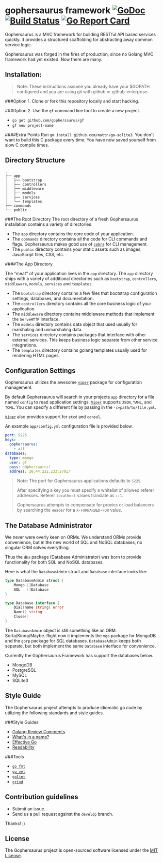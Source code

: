 gophersaurus framework [![GoDoc](http://godoc.org/github.com/gophersaurus/gf.v1?status.png)](http://godoc.org/github.com/gophersaurus/gf.v1) [![Build Status](https://travis-ci.org/gophersaurus/gf.v1.svg?branch=master)](https://travis-ci.org/gophersaurus/gf.v1) [![Go Report Card](http://goreportcard.com/badge/gophersaurus/framework)](http://goreportcard.com/report/gophersaurus/framework)
=========================

Gophersaurus is a MVC framework for building RESTful API based services quickly. It provides a structured scaffolding for abstracting away common service logic.

 Gophersaurus was forged in the fires of production, since no Golang MVC framework
 had yet existed. Now there are many.

Installation:
-------------
> Note: These instructions assume you already have your $GOPATH configured and
> you are using git with github or github-enterprise.

###Option 1.
Clone or fork this repository locally and start hacking.

###Option 2.
Use the `gf` command line tool to create a new project.

  - `go get github.com/gophersaurus/gf`
  - `gf new project-name`

####Extra Points
Run `go install github.com/mattn/go-sqlite3`. You don't want to build this C
package every time. You have now saved yourself from slow C compile times.

Directory Structure
-------------------
```
.
├── app
│   ├── bootstrap
│   ├── controllers
│   ├── middleware
│   ├── models
│   ├── services
│   └── templates
├── commands
└── public
```

###The Root Directory
The root directory of a fresh Gophersaurus installation contains a variety of
directories.

* The `app` directory contains the core code of your application.
* The `commands` directory contains all the code for CLI commands and flags.
  Gophersaurus makes good use of [`cobra`](https://github.com/spf13/cobra) for
  CLI management.
* The `public` directory contains your static assets such as images, JavaScript
  files, CSS, etc.

####The App Directory

The "meat" of your application lives in the `app` directory. The `app` directory
ships with a variety of additional directories such as `bootstrap`,
`controllers`, `middleware`, `models`, `services` and `templates`.

* The `bootstrap` directory contains a few files that bootstrap configuration
  settings, databases, and documentation.  
* The `controllers` directory contains all the core business logic of your
  application.  
* The `middleware` directory contains middleware methods that implement the
  `ServeHTTP` interface.  
* The `models` directory contains data object that used usually for marshaling
  and unmarshaling data.
* The `services` directory contains packages that interface with other external
  services. This keeps business logic separate from other service integrations.
* The `templates` directory contains golang templates usually used for rendering
  HTML pages.

Configuration Settings
----------------------
Gophersaurus utilizes the awesome [`viper`](https://github.com/spf13/viper)
package for configuration management.

By default Gophersaurus will search in your projects `app` directory for a file
named `config` to read application settings. [`Viper`](https://github.com/spf13/viper)
supports `JSON`, `YAML`, and `TOML`. You can specify a different file by passing
in the `-c=path/to/file.yml`.

[`Viper`](https://github.com/spf13/viper) also provides support for `etcd` and
`consul`.

An example `app/config.yml` configuration file is provided below.

```YAML
port: 5225
keys:
  gophersaurus:
    - all
databases:
  type: mongo
  user: gf
  pass: g0phersaurus!
  address: 10.44.222.233:27017
```

> Note: The port for Gophersaurus applications defaults to `5225`.  
>
> After specifying a key you must specify a whitelist of allowed referer
> addresses. Referer `localhost` values translate as `::1`.
>
> Gophersaurus attempts to compensate for proxies or load balancers by searching
the `Header` for a `X-FORWARDED-FOR` value.

The Database Administrator
--------------------------
We never were overly keen on ORMs. We understand ORMs provide convenience, but
in the new world of SQL and NoSQL databases, no singular ORM solves everything.

Thus the `dba` package (Database Administrator) was born to provide
functionality for both SQL and NoSQL databases.

Here is what the `DatabaseAdmin` struct and `Database` interface looks like:
```Go
type DatabaseAdmin struct {
    Mongo []Database
    SQL   []Database
}
```

```Go
type Database interface {
    Dial(name string) error
    Name() string
    Close()
}
```

The `DatabaseAdmin` object is still something like an ORM. Sorta/Kinda/Maybe.
Right now it implements the `mgo` package for MongoDB and the `gorp` package for
SQL databases. `DatabaseAdmin` keeps both separate, but both implement the same
`Database` interface for convenience.  

Currently the Gophersaurus Framework has support the databases below.
* MongoDB
* PostgreSQL
* MySQL
* SQLite3

Style Guide
-----------
The Gophersaurus project attempts to produce idiomatic go code by utilizing the following standards and style guides.

###Style Guides
- [Golang Review Comments](https://github.com/golang/go/wiki/CodeReviewComments)
- [What's in a name?](http://talks.golang.org/2014/names.slide#1)
- [Effective Go](https://golang.org/doc/effective_go.html)
- [Readability](https://talks.golang.org/2014/readability.slide#1)

###Tools
- [`go fmt`](https://golang.org/cmd/gofmt/)
- [`go vet`](https://godoc.org/golang.org/x/tools/cmd/vet)
- [`golint`](https://github.com/golang/lint)
- [`grind`](http://godoc.org/rsc.io/grind)

Contribution guidelines
-----------------------
* Submit an issue.  
* Send us a pull request against the `develop` branch.

Thanks! :)

License
-------
The Gophersaurus project is open-sourced software licensed under the [MIT License](http://opensource.org/licenses/MIT).
